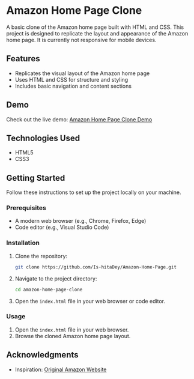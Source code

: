 # Amazon Home Page Clone

A basic clone of the Amazon home page built with HTML and CSS. This project is designed to replicate the layout and appearance of the Amazon home page. It is currently not responsive for mobile devices.

## Features

- Replicates the visual layout of the Amazon home page
- Uses HTML and CSS for structure and styling
- Includes basic navigation and content sections

## Demo

Check out the live demo: [Amazon Home Page Clone Demo](https://is-hitadey.github.io/Amazon-Home-Page/)


## Technologies Used

- HTML5
- CSS3

## Getting Started

Follow these instructions to set up the project locally on your machine.

### Prerequisites

- A modern web browser (e.g., Chrome, Firefox, Edge)
- Code editor (e.g., Visual Studio Code)

### Installation

1. Clone the repository:

    ```bash
    git clone https://github.com/Is-hitaDey/Amazon-Home-Page.git
    ```

2. Navigate to the project directory:

    ```bash
    cd amazon-home-page-clone
    ```

3. Open the `index.html` file in your web browser or code editor.

### Usage

1. Open the `index.html` file in your web browser.
2. Browse the cloned Amazon home page layout.



## Acknowledgments

- Inspiration: [Original Amazon Website](https://www.amazon.in/)
